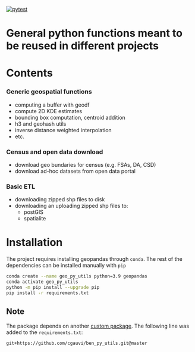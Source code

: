 
<!-- badges: start -->
[![pytest](https://github.com/cgauvi/geo_py_utils/actions/workflows/tests.yaml/badge.svg)](https://github.com/cgauvi/geo_py_utils/actions/workflows/tests.yaml)
<!-- badges: end -->


# General python functions meant to be reused in different projects

# Contents 

### Generic geospatial functions

- computing a buffer with geodf
- compute 2D KDE estimates
- bounding box computation, centroid addition
- h3 and geohash utils
- inverse distance weighted interpolation
- etc.

### Census and open data download

- download geo bundaries for census (e.g. FSAs, DA, CSD)
- download ad-hoc datasets from open data portal

### Basic ETL 

- downloading zipped shp files to disk
- downloading an uploading zipped shp files to:
    - postGIS
    - spatialite

 
 
 # Installation 

The project requires installing geopandas through `conda`. The rest of the dependencies can be installed manually with `pip`

 ```bash
conda create --name geo_py_utils python=3.9 geopandas
conda activate geo_py_utils
python -m pip install --upgrade pip
pip install -r requirements.txt
 ```

 ## Note

 The package depends on another [custom package](https://github.com/cgauvi/ben_py_utils). The following line was added to the `requirements.txt`:
 
 `git+https://github.com/cgauvi/ben_py_utils.git@master`